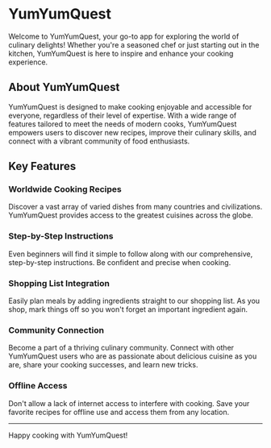 # YumYumQuest

Welcome to YumYumQuest, your go-to app for exploring the world of culinary delights! Whether you're a seasoned chef or just starting out in the kitchen, YumYumQuest is here to inspire and enhance your cooking experience.

## About YumYumQuest

YumYumQuest is designed to make cooking enjoyable and accessible for everyone, regardless of their level of expertise. With a wide range of features tailored to meet the needs of modern cooks, YumYumQuest empowers users to discover new recipes, improve their culinary skills, and connect with a vibrant community of food enthusiasts.

## Key Features

### Worldwide Cooking Recipes
Discover a vast array of varied dishes from many countries and civilizations. YumYumQuest provides access to the greatest cuisines across the globe.

### Step-by-Step Instructions
Even beginners will find it simple to follow along with our comprehensive, step-by-step instructions. Be confident and precise when cooking.

### Shopping List Integration
Easily plan meals by adding ingredients straight to our shopping list. As you shop, mark things off so you won't forget an important ingredient again.

### Community Connection
Become a part of a thriving culinary community. Connect with other YumYumQuest users who are as passionate about delicious cuisine as you are, share your cooking successes, and learn new tricks.

### Offline Access
Don't allow a lack of internet access to interfere with cooking. Save your favorite recipes for offline use and access them from any location.

----------
Happy cooking with YumYumQuest!
